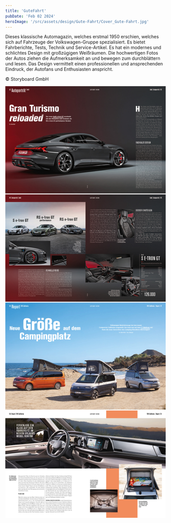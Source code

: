 ```yaml
---
title: 'GuteFahrt'
pubDate: 'Feb 02 2024'
heroImage: '/src/assets/design/Gute-Fahrt/Cover_Gute-Fahrt.jpg'
---
```



Dieses klassische Automagazin, welches erstmal 1950 erschien, welches sich auf Fahrzeuge der Volkswagen-Gruppe spezialisiert. Es bietet Fahrberichte, Tests, Technik und Service-Artikel. Es hat ein modernes und schlichtes Design mit großzügigen Weißräumen. Die hochwertigen Fotos der Autos ziehen die Aufmerksamkeit an und bewegen zum durchblättern und lesen. Das Design vermittelt einen professionellen und ansprechenden Eindruck, der Autofans und Enthusiasten anspricht.

&#169; Storyboard GmbH

![Gute Fahrt Layout](/src/assets/design/Gute-Fahrt/Gute-Fahrt_04-2024_42-43.jpg)
![Gute Fahrt Layout](/src/assets/design/Gute-Fahrt/Gute-Fahrt_04-2024_44-45.jpg)
![Gute Fahrt Layout](/src/assets/design/Gute-Fahrt/Gute-Fahrt_04-2024_46-47.jpg)
![Gute Fahrt Layout](/src/assets/design/Gute-Fahrt/Gute-Fahrt_04-2024_50-51.jpg)